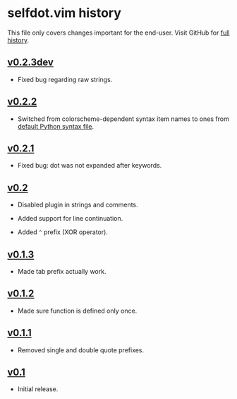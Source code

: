 selfdot.vim history
===================

This file only covers changes important for the end-user.  Visit GitHub
for [full history][].

  [full history]: https://github.com/narfdotpl/selfdot.vim/commits/master


[v0.2.3dev][]
-------------

 - Fixed bug regarding raw strings.


[v0.2.2][]
----------

 - Switched from colorscheme-dependent syntax item names to ones from
   [default Python syntax file](http://code.google.com/p/vim/source/browse/runtime/syntax/python.vim).


[v0.2.1][]
----------

 - Fixed bug: dot was not expanded after keywords.


[v0.2][]
--------

 - Disabled plugin in strings and comments.

 - Added support for line continuation.

 - Added `^` prefix (XOR operator).


[v0.1.3][]
----------

 - Made tab prefix actually work.


[v0.1.2][]
----------

 - Made sure function is defined only once.


[v0.1.1][]
----------

 - Removed single and double quote prefixes.


[v0.1][]
--------

 - Initial release.


  [v0.2.3dev]: https://github.com/narfdotpl/selfdot.vim/compare/v0.2.2...master
  [v0.2.2]: https://github.com/narfdotpl/selfdot.vim/compare/v0.2.1...v0.2.2
  [v0.2.1]: https://github.com/narfdotpl/selfdot.vim/compare/v0.2.0...v0.2.1
  [v0.2]: https://github.com/narfdotpl/selfdot.vim/compare/v0.1.3...v0.2.0
  [v0.1.3]: https://github.com/narfdotpl/selfdot.vim/compare/v0.1.2...v0.1.3
  [v0.1.2]: https://github.com/narfdotpl/selfdot.vim/compare/v0.1.1...v0.1.2
  [v0.1.1]: https://github.com/narfdotpl/selfdot.vim/compare/v0.1.0...v0.1.1
  [v0.1]: https://github.com/narfdotpl/selfdot.vim/compare/ba14ca7...v0.1.0
